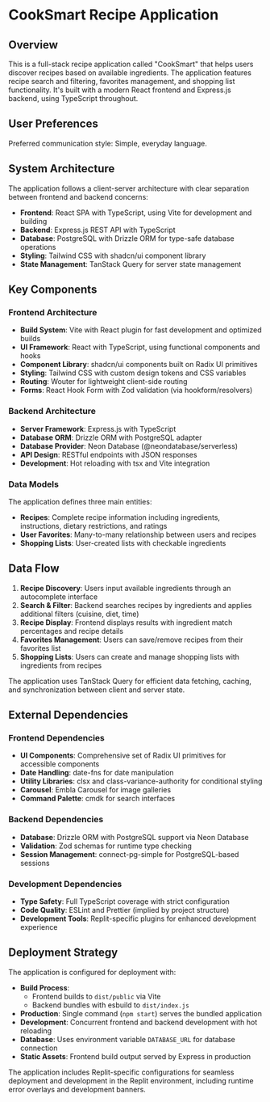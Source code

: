 # CookSmart Recipe Application

## Overview

This is a full-stack recipe application called "CookSmart" that helps users discover recipes based on available ingredients. The application features recipe search and filtering, favorites management, and shopping list functionality. It's built with a modern React frontend and Express.js backend, using TypeScript throughout.

## User Preferences

Preferred communication style: Simple, everyday language.

## System Architecture

The application follows a client-server architecture with clear separation between frontend and backend concerns:

- **Frontend**: React SPA with TypeScript, using Vite for development and building
- **Backend**: Express.js REST API with TypeScript
- **Database**: PostgreSQL with Drizzle ORM for type-safe database operations
- **Styling**: Tailwind CSS with shadcn/ui component library
- **State Management**: TanStack Query for server state management

## Key Components

### Frontend Architecture
- **Build System**: Vite with React plugin for fast development and optimized builds
- **UI Framework**: React with TypeScript, using functional components and hooks
- **Component Library**: shadcn/ui components built on Radix UI primitives
- **Styling**: Tailwind CSS with custom design tokens and CSS variables
- **Routing**: Wouter for lightweight client-side routing
- **Forms**: React Hook Form with Zod validation (via hookform/resolvers)

### Backend Architecture
- **Server Framework**: Express.js with TypeScript
- **Database ORM**: Drizzle ORM with PostgreSQL adapter
- **Database Provider**: Neon Database (@neondatabase/serverless)
- **API Design**: RESTful endpoints with JSON responses
- **Development**: Hot reloading with tsx and Vite integration

### Data Models
The application defines three main entities:
- **Recipes**: Complete recipe information including ingredients, instructions, dietary restrictions, and ratings
- **User Favorites**: Many-to-many relationship between users and recipes
- **Shopping Lists**: User-created lists with checkable ingredients

## Data Flow

1. **Recipe Discovery**: Users input available ingredients through an autocomplete interface
2. **Search & Filter**: Backend searches recipes by ingredients and applies additional filters (cuisine, diet, time)
3. **Recipe Display**: Frontend displays results with ingredient match percentages and recipe details
4. **Favorites Management**: Users can save/remove recipes from their favorites list
5. **Shopping Lists**: Users can create and manage shopping lists with ingredients from recipes

The application uses TanStack Query for efficient data fetching, caching, and synchronization between client and server state.

## External Dependencies

### Frontend Dependencies
- **UI Components**: Comprehensive set of Radix UI primitives for accessible components
- **Date Handling**: date-fns for date manipulation
- **Utility Libraries**: clsx and class-variance-authority for conditional styling
- **Carousel**: Embla Carousel for image galleries
- **Command Palette**: cmdk for search interfaces

### Backend Dependencies
- **Database**: Drizzle ORM with PostgreSQL support via Neon Database
- **Validation**: Zod schemas for runtime type checking
- **Session Management**: connect-pg-simple for PostgreSQL-based sessions

### Development Dependencies
- **Type Safety**: Full TypeScript coverage with strict configuration
- **Code Quality**: ESLint and Prettier (implied by project structure)
- **Development Tools**: Replit-specific plugins for enhanced development experience

## Deployment Strategy

The application is configured for deployment with:

- **Build Process**: 
  - Frontend builds to `dist/public` via Vite
  - Backend bundles with esbuild to `dist/index.js`
- **Production**: Single command (`npm start`) serves the bundled application
- **Development**: Concurrent frontend and backend development with hot reloading
- **Database**: Uses environment variable `DATABASE_URL` for database connection
- **Static Assets**: Frontend build output served by Express in production

The application includes Replit-specific configurations for seamless deployment and development in the Replit environment, including runtime error overlays and development banners.